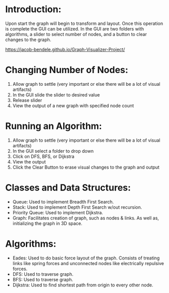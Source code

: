 # Introduction:
Upon start the graph will begin to transform and layout. Once this operation is complete the GUI can be utilized. In the GUI are two folders with algorithms, a slider to select number of nodes, and a button to clear changes to the graph.

https://jacob-bendele.github.io/Graph-Visualizer-Project/
        
# Changing Number of Nodes:
1. Allow graph to settle (very important or else there will be a lot of visual artifacts)
2. In the GUI slide the slider to desired value
3. Release slider
4. View the output of a new graph with specified node count

# Running an Algorithm:
1. Allow graph to settle (very important or else there will be a lot of visual artifacts)
2. In the GUI select a folder to drop down
3. Click on DFS, BFS, or Dijkstra
4. View the output
5. Click the Clear Button to erase visual changes to the graph and output

# Classes and Data Structures:
* Queue: Used to implement Breadth First Search.
* Stack: Used to implement Depth First Search w/out recursion.
* Priority Queue: Used to implement Dijkstra.
* Graph: Facilitates creation of graph, such as nodes & links. As well as, initializing the graph in 3D space.

# Algorithms:
* Eades: Used to do basic force layout of the graph. Consists of treating links like spring forces and unconnected nodes like electrically repulsive forces.
* DFS: Used to traverse graph.
* BFS: Used to traverse graph.
* Dijkstra: Used to find shortest path from origin to every other node.

